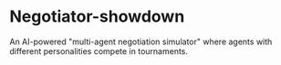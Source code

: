 # Negotiator-showdown
An AI-powered "multi-agent negotiation simulator" where agents with different personalities compete in tournaments. 
